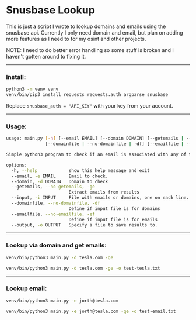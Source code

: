 # Snusbase Lookup

This is just a script I wrote to lookup domains and emails using the snusbase api. Currently I only need domain and email, but plan on adding more features as I need to for my osint and other projects.

NOTE: I need to do better error handling so some stuff is broken and I haven't gotten around to fixing it.

------

### Install:

```bash
python3 -m venv venv
venv/bin/pip3 install requests requests.auth argparse snusbase
```

Replace ```snusbase_auth = "API_KEY"``` with your key from your account.

------

### Usage:

```bash
usage: main.py [-h] [--email EMAIL] [--domain DOMAIN] [--getemails | --no-getemails | -ge] [--input INPUT]
               [--domainfile | --no-domainfile | -df] [--emailfile | --no-emailfile | -ef] [--output OUTPUT]

Simple python3 program to check if an email is associated with any of the import online account modules.

options:
  -h, --help            show this help message and exit
  --email, -e EMAIL     Email to check.
  --domain, -d DOMAIN   Domain to check
  --getemails, --no-getemails, -ge
                        Extract emails from results
  --input, -i INPUT     File with emails or domains, one on each line.
  --domainfile, --no-domainfile, -df
                        Define if input file is for domains
  --emailfile, --no-emailfile, -ef
                        Define if input file is for emails
  --output, -o OUTPUT   Specify a file to save results to.
```

------

### Lookup via domain and get emails:

```bash
venv/bin/python3 main.py -d tesla.com -ge
```

```bash
venv/bin/python3 main.py -d tesla.com -ge -o test-tesla.txt
```

------

### Lookup email:

```bash
venv/bin/python3 main.py -e jorth@tesla.com
```

```bash
venv/bin/python3 main.py -e jorth@tesla.com -ge -o test-email.txt
```
